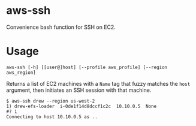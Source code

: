 aws-ssh
=======

Convenience bash function for SSH on EC2.

Usage
=====

```shell
aws-ssh [-h] [[user@]host] [--profile aws_profile] [--region aws_region]
```

Returns a list of EC2 machines with a `Name` tag that fuzzy matches the `host`
argument, then initiates an SSH session with that machine.

```
$ aws-ssh drew --region us-west-2
1) drew-efs-loader  i-0de1f14d8dccf1c2c  10.10.0.5  None
#? 1
Connecting to host 10.10.0.5 as ..
```

